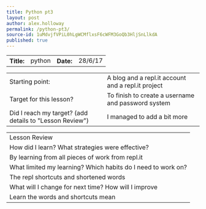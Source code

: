 ```yaml
---
title: Python pt3
layout: post
author: alex.holloway
permalink: /python-pt3/
source-id: 1uMdvjfVPiL0hLgWCMflxsF6cWFM3GoQb3HljSnLlkdA
published: true
---
```

<table>
  <tr>
    <th>Title:  </th>
    <td>python</td>
    <th> Date:  </th>
    <td>28/6/17</td>
  </tr>
</table>


<table>
  <tr>
    <td>Starting point:</td>
    <td>A blog and a repl.it account and a repl.it project</td>
  </tr>
  <tr>
    <td>Target for this lesson?</td>
    <td>To finish to create a username and password system
       </td>
  </tr>
  <tr>
    <td>Did I reach my target? 
(add details to "Lesson Review")</td>
    <td>I managed to add a bit more</td>
  </tr>
</table>


<table>
  <tr>
    <td>Lesson Review</td>
  </tr>
  <tr>
    <td>How did I learn? What strategies were effective? </td>
  </tr>
  <tr>
    <td>By learning from all pieces of work from repl.it</td>
  </tr>
  <tr>
    <td>What limited my learning? Which habits do I need to work on? </td>
  </tr>
  <tr>
    <td>The repl shortcuts and shortened words</td>
  </tr>
  <tr>
    <td>What will I change for next time? How will I improve </td>
  </tr>
  <tr>
    <td>Learn the words and shortcuts mean</td>
  </tr>
</table>


